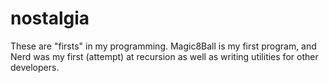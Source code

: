 # nostalgia
These are "firsts" in my programming. Magic8Ball is my first program, and Nerd was my first (attempt) at recursion as well as writing utilities for other developers.